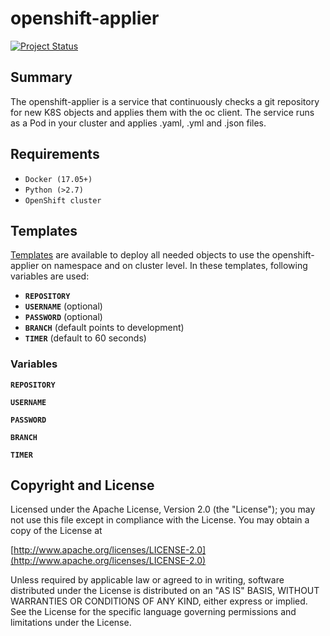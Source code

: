 # openshift-applier

[![Project Status](http://opensource.box.com/badges/active.svg)](http://opensource.box.com/badges)

## Summary
The openshift-applier is a service that continuously checks a git repository for new K8S objects and applies them with the oc client. The service runs as a Pod in your cluster and applies .yaml, .yml and .json files.

## Requirements
- `Docker (17.05+)`
- `Python (>2.7)`
- `OpenShift cluster`

## Templates
[Templates](https://github.com/JonasGovaerts/openshift-applier/tree/development/templates) are available to deploy all needed objects to use the openshift-applier on namespace and on cluster level.
In these templates, following variables are used: 
* **`REPOSITORY`**
* **`USERNAME`** (optional)
* **`PASSWORD`** (optional)
* **`BRANCH`** (default points to development)
* **`TIMER`** (default to 60 seconds)

### Variables
**`REPOSITORY`**

**`USERNAME`**

**`PASSWORD`**

**`BRANCH`**

**`TIMER`**

## Copyright and License
Licensed under the Apache License, Version 2.0 (the "License"); you may not use this file except in compliance with the License. You may obtain a copy of the License at

[http://www.apache.org/licenses/LICENSE-2.0](http://www.apache.org/licenses/LICENSE-2.0)

Unless required by applicable law or agreed to in writing, software distributed under the License is distributed on an "AS IS" BASIS, WITHOUT WARRANTIES OR CONDITIONS OF ANY KIND, either express or implied. See the License for the specific language governing permissions and limitations under the License.

